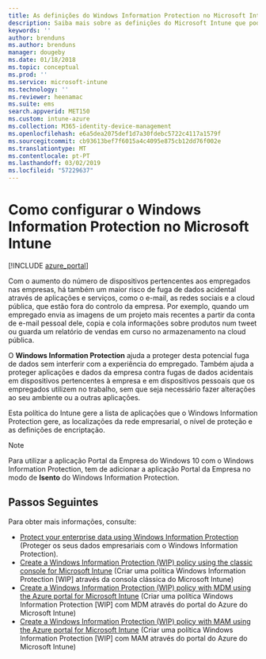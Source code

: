 ```yaml
---
title: As definições do Windows Information Protection no Microsoft Intune | Microsoft Intune
description: Saiba mais sobre as definições do Microsoft Intune que pode utilizar para gerir o Windows Information Protection.
keywords: ''
author: brenduns
ms.author: brenduns
manager: dougeby
ms.date: 01/18/2018
ms.topic: conceptual
ms.prod: ''
ms.service: microsoft-intune
ms.technology: ''
ms.reviewer: heenamac
ms.suite: ems
search.appverid: MET150
ms.custom: intune-azure
ms.collection: M365-identity-device-management
ms.openlocfilehash: e6a5dea2075def1d7a30fdebc5722c4117a1579f
ms.sourcegitcommit: cb93613bef7f6015a4c4095e875cb12dd76f002e
ms.translationtype: MT
ms.contentlocale: pt-PT
ms.lasthandoff: 03/02/2019
ms.locfileid: "57229637"
---
```

# <a name="how-to-configure-windows-information-protection-in-microsoft-intune"></a>Como configurar o Windows Information Protection no Microsoft Intune

[!INCLUDE [azure_portal](./includes/azure_portal.md)]

Com o aumento do número de dispositivos pertencentes aos empregados nas empresas, há também um maior risco de fuga de dados acidental através de aplicações e serviços, como o e-mail, as redes sociais e a cloud pública, que estão fora do controlo da empresa. Por exemplo, quando um empregado envia as imagens de um projeto mais recentes a partir da conta de e-mail pessoal dele, copia e cola informações sobre produtos num tweet ou guarda um relatório de vendas em curso no armazenamento na cloud pública.

O **Windows Information Protection** ajuda a proteger desta potencial fuga de dados sem interferir com a experiência do empregado. Também ajuda a proteger aplicações e dados da empresa contra fugas de dados acidentais em dispositivos pertencentes à empresa e em dispositivos pessoais que os empregados utilizem no trabalho, sem que seja necessário fazer alterações ao seu ambiente ou a outras aplicações.

Esta política do Intune gere a lista de aplicações que o Windows Information Protection gere, as localizações da rede empresarial, o nível de proteção e as definições de encriptação.

>[!NOTE]
> Para utilizar a aplicação Portal da Empresa do Windows 10 com o Windows Information Protection, tem de adicionar a aplicação Portal da Empresa no modo de **Isento** do Windows Information Protection. 

## <a name="next-steps"></a>Passos Seguintes
Para obter mais informações, consulte:
-  [Protect your enterprise data using Windows Information Protection](https://technet.microsoft.com/itpro/windows/keep-secure/protect-enterprise-data-using-wip) (Proteger os seus dados empresariais com o Windows Information Protection).
- [Create a Windows Information Protection (WIP) policy using the classic console for Microsoft Intune](https://docs.microsoft.com/windows/threat-protection/windows-information-protection/create-wip-policy-using-intune) (Criar uma política Windows Information Protection [WIP] através da consola clássica do Microsoft Intune)
- [Create a Windows Information Protection (WIP) policy with MDM using the Azure portal for Microsoft Intune](https://docs.microsoft.com/windows/threat-protection/windows-information-protection/create-wip-policy-using-intune-azure) (Criar uma política Windows Information Protection [WIP] com MDM através do portal do Azure do Microsoft Intune)
- [Create a Windows Information Protection (WIP) policy with MAM using the Azure portal for Microsoft Intune](https://docs.microsoft.com/windows/threat-protection/windows-information-protection/create-wip-policy-using-mam-intune-azure) (Criar uma política Windows Information Protection [WIP] com MAM através do portal do Azure do Microsoft Intune)
